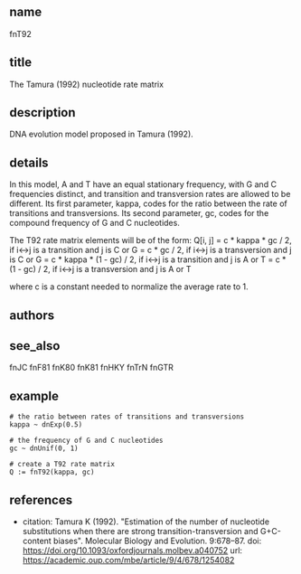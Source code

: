 ## name
fnT92

## title
The Tamura (1992) nucleotide rate matrix

## description
DNA evolution model proposed in Tamura (1992).

## details
In this model, A and T have an equal stationary frequency, with G and C frequencies distinct, and transition and transversion rates are allowed to be different. Its first parameter, kappa, codes for the ratio between the rate of transitions and transversions. Its second parameter, gc, codes for the compound frequency of G and C nucleotides.

The T92 rate matrix elements will be of the form:
	Q[i, j] = c * kappa * gc / 2, if i<->j is a transition and j is C or G
			= c * gc / 2, if i<->j is a transversion and j is C or G
			= c * kappa * (1 - gc) / 2, if i<->j is a transition and j is A or T
			= c * (1 - gc) / 2, if i<->j is a transversion and j is A or T

where c is a constant needed to normalize the average rate to 1.

## authors
## see_also
fnJC
fnF81
fnK80
fnK81
fnHKY
fnTrN
fnGTR

## example
	# the ratio between rates of transitions and transversions
	kappa ~ dnExp(0.5)

	# the frequency of G and C nucleotides
	gc ~ dnUnif(0, 1)

	# create a T92 rate matrix
	Q := fnT92(kappa, gc)

## references
- citation: Tamura K (1992). "Estimation of the number of nucleotide substitutions when there are strong transition-transversion and G+C-content biases". Molecular Biology and Evolution. 9:678–87.
  doi: https://doi.org/10.1093/oxfordjournals.molbev.a040752
  url: https://academic.oup.com/mbe/article/9/4/678/1254082
